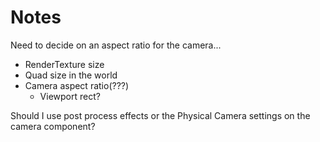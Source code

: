# Notes
Need to decide on an aspect ratio for the camera...
 - RenderTexture size
 - Quad size in the world
 - Camera aspect ratio(???)
    - Viewport rect?

Should I use post process effects or the Physical Camera settings on the camera component?
